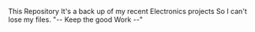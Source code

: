 This Repository It's a back up of my recent Electronics projects So I can't lose my files. "-- Keep the good Work --"
